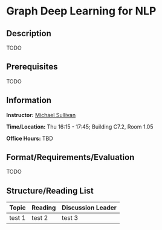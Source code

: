# Graph Deep Learning for NLP

## Description

TODO

## Prerequisites

TODO

## Information

**Instructor:** [Michael Sullivan](https://www.acsu.buffalo.edu/~mjs227/)

**Time/Location:** Thu 16:15 - 17:45; Building C7.2, Room 1.05

**Office Hours:** TBD

## Format/Requirements/Evaluation

TODO

## Structure/Reading List

| Topic | Reading | Discussion Leader |
| :--- | :--- | :--- |
| test 1 | test 2 | test 3 |
